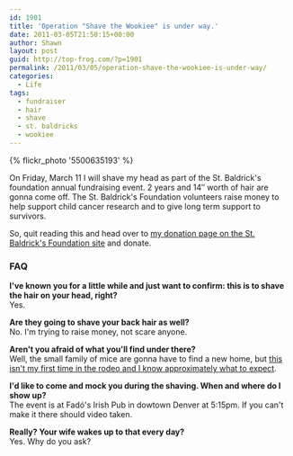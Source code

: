 ```yaml
---
id: 1901
title: 'Operation "Shave the Wookiee" is under way.'
date: 2011-03-05T21:50:15+00:00
author: Shawn
layout: post
guid: http://top-frog.com/?p=1901
permalink: /2011/03/05/operation-shave-the-wookiee-is-under-way/
categories:
  - Life
tags:
  - fundraiser
  - hair
  - shave
  - st. baldricks
  - wookiee
---
```


{% flickr_photo '5500635193' %}

On Friday, March 11 I will shave my head as part of the St. Baldrick's foundation annual fundraising event. 2 years and 14&#8243; worth of hair are gonna come off. The St. Baldrick's Foundation volunteers raise money to help support child cancer research and to give long term support to survivors.

So, quit reading this and head over to [my donation page on the St. Baldrick's Foundation site](http://www.stbaldricks.org/participants/mypage/participantid/445491) and donate.

<!--more-->

### FAQ

**I've known you for a little while and just want to confirm: this is to shave the hair on your head, right?**  
Yes.

**Are they going to shave your back hair as well?**  
No. I'm trying to raise money, not scare anyone.

**Aren't you afraid of what you'll find under there?**  
Well, the small family of mice are gonna have to find a new home, but [this isn't my first time in the rodeo and I know approximately what to expect](http://www.flickr.com/photos/tehgipster/3365004068/in/photostream/lightbox/).

**I'd like to come and mock you during the shaving. When and where do I show up?**  
The event is at Fadó's Irish Pub in dowtown Denver at 5:15pm. If you can't make it there should video taken.

**Really? Your wife wakes up to that every day?**  
Yes. Why do you ask?
